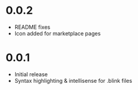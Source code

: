 <!-- markdownlint-disable MD025 -->
# 0.0.2

- README fixes
- Icon added for marketplace pages

# 0.0.1

- Initial release
- Syntax highlighting & intellisense for .blink files
